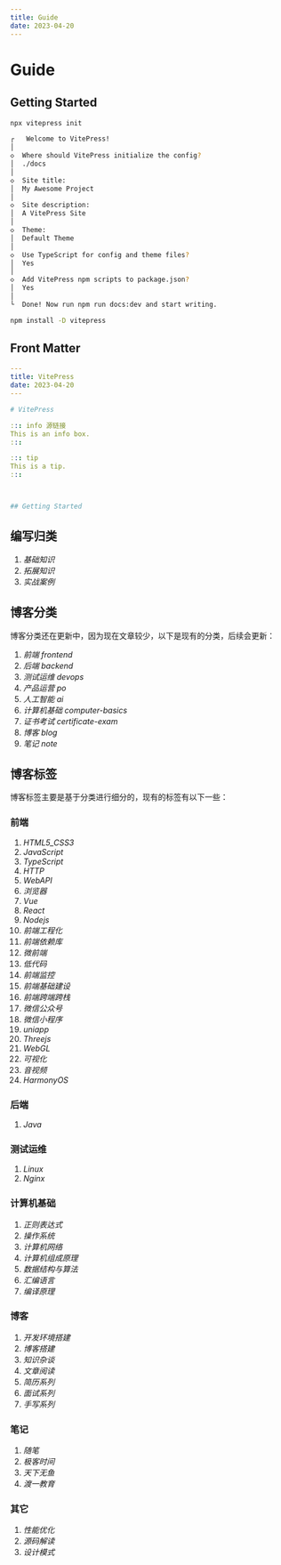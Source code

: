 ```yaml
---
title: Guide
date: 2023-04-20
---
```


# Guide



## Getting Started

```bash
npx vitepress init

┌   Welcome to VitePress! 
│
◇  Where should VitePress initialize the config?
│  ./docs
│
◇  Site title:
│  My Awesome Project
│
◇  Site description:
│  A VitePress Site
│
◇  Theme:
│  Default Theme
│
◇  Use TypeScript for config and theme files?
│  Yes
│
◇  Add VitePress npm scripts to package.json?
│  Yes
│
└  Done! Now run npm run docs:dev and start writing.
```

```bash
npm install -D vitepress
```



## Front Matter

```yaml
---
title: VitePress
date: 2023-04-20
---

# VitePress

::: info 源链接
This is an info box.
:::

::: tip
This is a tip.
:::



## Getting Started
```



## 编写归类

1. *基础知识*
2. *拓展知识*
3. *实战案例*



## 博客分类

博客分类还在更新中，因为现在文章较少，以下是现有的分类，后续会更新：

1.  *前端  frontend*
2.  *后端  backend*
5.  *测试运维  devops*
4.  *产品运营  po*
5.  *人工智能  ai*
6.  *计算机基础  computer-basics*
7.  *证书考试 certificate-exam*
8.  *博客  blog*
9.  *笔记  note*



## 博客标签

博客标签主要是基于分类进行细分的，现有的标签有以下一些：

### 前端

1.  *HTML5_CSS3*
2.  *JavaScript*
3.  *TypeScript*
4.  *HTTP*
5.  *WebAPI*
6.  *浏览器*
7.  *Vue*
8.  *React*
9.  *Nodejs*
10.  *前端工程化*
11.  *前端依赖库*
12.  *微前端*
13.  *低代码*
14.  *前端监控*
15.  *前端基础建设*
16.  *前端跨端跨栈*
17.  *微信公众号*
18.  *微信小程序*
19.  *uniapp*
20.  *Threejs*
21.  *WebGL*
22.  *可视化*
23.  *音视频*
24.  *HarmonyOS*



### 后端

1. *Java*



### 测试运维

1. *Linux*
2. *Nginx*



### 计算机基础

1. *正则表达式*
2. *操作系统*
3. *计算机网络*
4. *计算机组成原理*
5. *数据结构与算法*
6. *汇编语言*
7. *编译原理*



### 博客

1. *开发环境搭建*
2. *博客搭建*
3. *知识杂谈*
4. *文章阅读*
5. *简历系列*
6. *面试系列*
7. *手写系列*



### 笔记

1. *随笔*
2. *极客时间*
3. *天下无鱼*
4. *渡一教育*



### 其它

1.  *性能优化*
2.  *源码解读*
3.  *设计模式*




